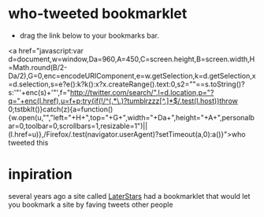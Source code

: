 # who-tweeted bookmarklet

- drag the link below to your bookmarks bar.

<a href="javascript:var d=document,w=window,Da=960,A=450,C=screen.height,B=screen.width,H=Math.round(B/2-Da/2),G=0,enc=encodeURIComponent,e=w.getSelection,k=d.getSelection,x=d.selection,s=e?e():k?k():x?x.createRange().text:0,s2=""==s.toString()?s:'"'+enc(s)+'"',f="http://twitter.com/search/",l=d.location,p="?q="+enc(l.href),u=f+p;try{if(!/^(.*\.)?tumblrzzz[^.]*$/.test(l.host))throw 0;tstbklt()}catch(z){a=function(){w.open(u,"","left="+H+",top="+G+",width="+Da+",height="+A+",personalbar=0,toolbar=0,scrollbars=1,resizable=1")||(l.href=u)},/Firefox/.test(navigator.userAgent)?setTimeout(a,0):a()}">who tweeted this</a>

# inpiration

several years ago a site called [LaterStars](http://laterstars.tumblr.com/post/29658178255/laterstars-is-shutting-down) had a bookmarklet that would let you bookmark a site by faving tweets other people 
